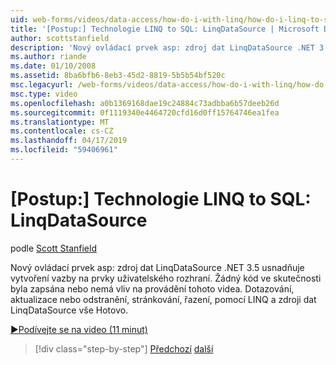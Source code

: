 ```yaml
---
uid: web-forms/videos/data-access/how-do-i-with-linq/how-do-i-linq-to-sql-linqdatasource
title: '[Postup:] Technologie LINQ to SQL: LinqDataSource | Microsoft Docs'
author: scottstanfield
description: 'Nový ovládací prvek asp: zdroj dat LinqDataSource .NET 3.5 usnadňuje vytvoření vazby na prvky uživatelského rozhraní. Žádný kód ve skutečnosti byla zapsána nebo nemá vliv na provádění tohoto videa. Dotaz, upd...'
ms.author: riande
ms.date: 01/10/2008
ms.assetid: 8ba6bfb6-8eb3-45d2-8819-5b5b54bf520c
msc.legacyurl: /web-forms/videos/data-access/how-do-i-with-linq/how-do-i-linq-to-sql-linqdatasource
msc.type: video
ms.openlocfilehash: a0b1369168dae19c24884c73adbba6b57deeb26d
ms.sourcegitcommit: 0f1119340e4464720cfd16d0ff15764746ea1fea
ms.translationtype: MT
ms.contentlocale: cs-CZ
ms.lasthandoff: 04/17/2019
ms.locfileid: "59406961"
---
```

# <a name="how-do-i-linq-to-sql-linqdatasource"></a>[Postup:] Technologie LINQ to SQL: LinqDataSource

podle [Scott Stanfield](https://github.com/scottstanfield)

Nový ovládací prvek asp: zdroj dat LinqDataSource .NET 3.5 usnadňuje vytvoření vazby na prvky uživatelského rozhraní. Žádný kód ve skutečnosti byla zapsána nebo nemá vliv na provádění tohoto videa. Dotazování, aktualizace nebo odstranění, stránkování, řazení, pomocí LINQ a zdroji dat LinqDataSource vše Hotovo.

[&#9654;Podívejte se na video (11 minut)](https://channel9.msdn.com/Blogs/ASP-NET-Site-Videos/how-do-i-linq-to-sql-linqdatasource)

> [!div class="step-by-step"]
> [Předchozí](how-do-i-linq-to-sql-updating-the-database.md)
> [další](how-do-i-linq-to-sql-custom-linqdatasource.md)
